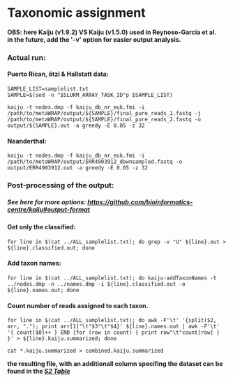 # Taxonomic assignment 
**OBS: here Kaiju (v1.9.2) VS Kaiju (v1.5.0) used in Reynoso-García et al.**\
**in the future, add the '-v' option for easier output analysis.**

### Actual run:

#### Puerto Rican, ötzi & Hallstatt data:
``` 
SAMPLE_LIST=samplelist.txt
SAMPLE=$(sed -n "$SLURM_ARRAY_TASK_ID"p $SAMPLE_LIST)

kaiju -t nodes.dmp -f kaiju_db_nr_euk.fmi -i /path/to/metaWRAP/output/${SAMPLE}/final_pure_reads_1.fastq -j /path/to/metaWRAP/output/${SAMPLE}/final_pure_reads_2.fastq -o output/${SAMPLE}.out -a greedy -E 0.05 -z 32
```

#### Neanderthal:
``` 
kaiju -t nodes.dmp -f kaiju_db_nr_euk.fmi -i /path/to/metaWRAP/output/ERR4903912_downsampled.fastq -o output/ERR4903912.out -a greedy -E 0.05 -z 32
```

### Post-processing of the output: 
##### _See here for more options: https://github.com/bioinformatics-centre/kaiju#output-format_ 

#### Get only the classified:
```
for line in $(cat ../ALL_samplelist.txt); do grep -v "U" ${line}.out > ${line}.classified.out; done
```

#### Add taxon names:
```
for line in $(cat ../ALL_samplelist.txt); do kaiju-addTaxonNames -t ../nodes.dmp -n ../names.dmp -i ${line}.classified.out -o ${line}.names.out; done
```

#### Count number of reads assigned to each taxon.
```
for line in $(cat ../ALL_samplelist.txt); do awk -F'\t' '{split($2, arr, "."); print arr[1]"\t"$3"\t"$4}' ${line}.names.out | awk -F'\t' '{ count[$0]++ } END {for (row in count) { print row"\t"count[row] } }' > ${line}.kaiju.summarized; done

cat *.kaiju.summarized > combined.kaiju.summarized
```

__the resulting file, with an additionall column specifing the dataset can be found in the [_S2 Table_](https://github.com/AleksandraLaura/DietComment/blob/main/S2_Table.xlsx)__
